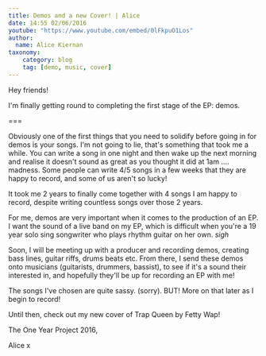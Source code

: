 ```yaml
---
title: Demos and a new Cover! | Alice
date: 14:55 02/06/2016
youtube: "https://www.youtube.com/embed/0lFkpuO1Los"
author:
  name: Alice Kiernan
taxonomy:
    category: blog
    tag: [demo, music, cover]
---
```


Hey friends!

I'm finally getting round to completing the first stage of the EP: demos. 

===

Obviously one of the first things that you need to solidify before going in for demos is your songs. I'm not going to lie, that's something that took me a while. You can write a song in one night and then wake up the next morning and realise it doesn't sound as great as you thought it did at 1am .... madness. Some people can write 4/5 songs in a few weeks that they are happy to record, and some of us aren't so lucky! 

It took me 2 years to finally come together with 4 songs I am happy to record, despite writing countless songs over those 2 years. 

For me, demos are very important when it comes to the production of an EP. I want the sound of a live band on my EP, which is difficult when you're a 19 year solo sing songwriter who plays rhythm guitar on her own. *sigh*

Soon, I will be meeting up with a producer and recording demos, creating bass lines, guitar riffs, drums beats etc. From there, I send these demos onto musicians (guitarists, drummers, bassist), to see if it's a sound their interested in, and hopefully they'll be up for recording an EP with me!

The songs I've chosen are quite sassy. (sorry). BUT! More on that later as I begin to record! 

Until then, check out my new cover of Trap Queen by Fetty Wap!

The One Year Project 2016,

Alice x  
